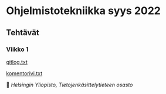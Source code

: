 # Ohjelmistotekniikka syys 2022

## Tehtävät

### Viikko 1

[gitlog.txt](https://github.com/johannalehto/ot-harjoitustyo/blob/master/laskarit/viikko1/gitlog.txt)

[komentorivi.txt](https://github.com/johannalehto/ot-harjoitustyo/blob/master/laskarit/viikko1/komentorivi.txt)


:unicorn: *Helsingin Yliopisto, Tietojenkäsittelytieteen osasto*

